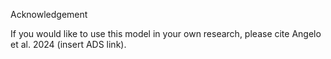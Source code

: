 Acknowledgement

If you would like to use this model in your own research, please cite Angelo et al. 2024 (insert ADS link).
